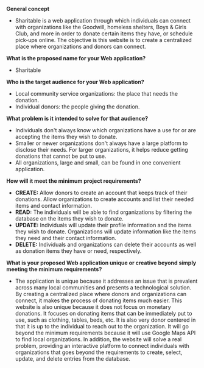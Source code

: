 **General concept**  
* Sharitable is a web application through which individuals can connect with organizations like the Goodwill, homeless shelters, Boys & Girls Club, and more in order to donate certain items they have, or schedule pick-ups online. The objective is this website is to create a centralized place where organizations and donors can connect.  
  
**What is the proposed name for your Web application?**  
* Sharitable  
  
**Who is the target audience for your Web application?**  
* Local community service organizations: the place that needs the donation.  
* Individual donors: the people giving the donation.  
  
**What problem is it intended to solve for that audience?**  
* Individuals don't always know which organizations have a use for or are accepting the items they wish to donate.  
* Smaller or newer organizations don't always have a large platform to disclose their needs. For larger organizations, it helps reduce getting donations that cannot be put to use.  
* All organizations, large and small, can be found in one convenient application.  
  
**How will it meet the minimum project requirements?**  
* **CREATE:** Allow donors to create an account that keeps track of their donations. Allow organizations to create accounts and list their needed items and contact information.  
* **READ:** The individuals will be able to find organizations by filtering the database on the items they wish to donate.  
* **UPDATE:** Individuals will update their profile information and the items they wish to donate. Organizations will update information like the items they need and their contact information.  
* **DELETE:** Individuals and organizations can delete their accounts as well as donation items they have or need, respectively.  
  
**What is your proposed Web application unique or creative beyond simply meeting the minimum requirements?** 
* The application is unique because it addresses an issue that is prevalent across many local communities and presents a technological solution. By creating a centralized place where donors and organizations can connect, it makes the process of donating items much easier. This website is also unique because it does not focus on monetary donations. It focuses on donating items that can be immediately put to use, such as clothing, tables, beds, etc. It is also very donor centered in that it is up to the individual to reach out to the organization. It will go beyond the minimum requirements because it will use Google Maps API to find local organizations. In addition, the website will solve a real problem, providing an interactive platform to connect individuals with organizations that goes beyond the requirements to create, select, update, and delete entries from the database.






